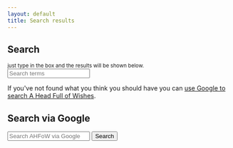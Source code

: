 ```yaml
---
layout: default
title: Search results
---
```

<form>
  <div class="form-group">
    <label for="searchInput"><h2>Search</h2></label>
    <small id="searchHelp" class="form-text text-muted">just type in the box and the results will be shown below.</small>
<div class="input-group mb-3">
  <span class="input-group-text" id="basic-addon1"><i class="bi bi-search"></i></span>
  <input  class="form-control form-control-lg" type="text" class="form-control" id="searchInput" placeholder="Search terms" aria-describedby="searchHelp">
</div>
  </div>
</form>


<ul id="searchResults" class="list-group list-group-flush"></ul>

If you've not found what you think you should have you can [use Google to search A Head Full of Wishes](https://cse.google.com/cse?cx=017452044498352075094:-vuzx4-btdw).

<form onsubmit="event.preventDefault();document.location.href='https://www.google.com/search?q=site%3Awww.fullofwishes.co.uk%20'+document.getElementById('q').value;">
  <div class="form-group">
    <label for="GsearchInput"><h2>Search via Google</h2></label>
<div class="input-group mb-3">
  <span class="input-group-text" id="basic-addon1"><i class="bi bi-search"></i></span>
  <input  class="form-control form-control-lg" type="text" class="form-control" id="q" placeholder="Search AHFoW via Google" aria-describedby="GsearchHelp">
    <button class="btn btn-outline-secondary" type="submit" id="button-addon2">Search</button>
</div>
  </div>
</form>


